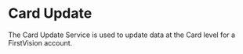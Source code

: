 # Card Update

The Card Update Service is used to update data at the Card level for a FirstVision account.